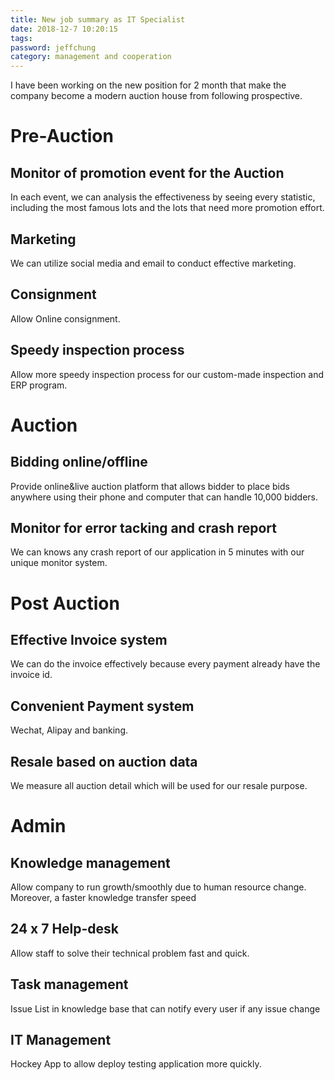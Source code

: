 ```yaml
---
title: New job summary as IT Specialist
date: 2018-12-7 10:20:15
tags:
password: jeffchung
category: management and cooperation
---
```


I have been working on the new position for 2 month that make the company become a modern auction house from following prospective.

# Pre-Auction

## Monitor of promotion event for the Auction

In each event, we can analysis the effectiveness by seeing every statistic, including the most famous lots and the lots that need more promotion effort.

## Marketing

We can utilize social media and email to conduct effective marketing.

## Consignment

Allow Online consignment.

## Speedy inspection process

Allow more speedy inspection process for our custom-made inspection and ERP program.

# Auction

## Bidding online/offline

Provide online&live auction platform that allows bidder to place bids anywhere using their phone and computer that can handle 10,000 bidders.

## Monitor for error tacking and crash report

We can knows any crash report of our application in 5 minutes with our unique monitor system.

# Post Auction

## Effective Invoice system

We can do the invoice effectively because every payment already have the invoice id.

## Convenient Payment system

Wechat, Alipay and banking.

## Resale based on auction data

We measure all auction detail which will be used for our resale purpose.

# Admin

## Knowledge management

Allow company to run growth/smoothly due to human resource change. Moreover, a faster knowledge transfer speed

## 24 x 7 Help-desk

Allow staff to solve their technical problem fast and quick.

## Task management

Issue List in knowledge base that can notify every user if any issue change

## IT Management

Hockey App to allow deploy testing application more quickly.
